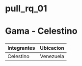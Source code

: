 # pull_rq_01
# Gama - Celestino
###

| Integrantes | Ubicacion |
|-------------|-----------|
| Celestino | Venezuela |
